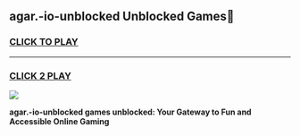 
## agar.-io-unblocked Unblocked Games👋
<h3>
<a href="https://news.freeplayer.one?title=agar.-io-unblocked&ref=16F">CLICK TO PLAY</a></h3>
<hr>

<h3>
<a href="https://news.freeplayer.one?title=agar.-io-unblocked&ref=16F">CLICK 2 PLAY</a>
  
</h3>

<a href="https://news.freeplayer.one?title=agar.-io-unblocked&ref=16F/"><img src="https://clearcache.store/games.png"></a>


**agar.-io-unblocked games unblocked: Your Gateway to Fun and Accessible Online Gaming**
